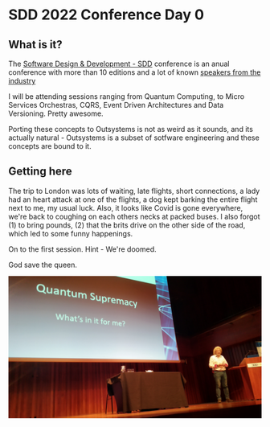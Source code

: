 # SDD 2022 Conference Day 0

## What is it?

The [Software Design & Development - SDD](https://sddconf.com) conference is an anual conference with more than 10 editions and a lot of known [speakers from the industry](https://sddconf.com/speakers/)

I will be attending sessions ranging from Quantum Computing, to Micro Services Orchestras, CQRS, Event Driven Architectures and Data Versioning. Pretty awesome.

Porting these concepts to Outsystems is not as weird as it sounds, and its actually natural - Outsystems is a subset of sotfware engineering and these concepts are bound to it.

## Getting here

The trip to London was lots of waiting, late flights, short connections, a lady had an heart attack at one of the flights, a dog kept barking the entire flight next to me, my usual luck. Also, it looks like Covid is gone everywhere, we're back to coughing on each others necks at packed buses. 
I also forgot (1) to bring pounds, (2) that the brits drive on the other side of the road, which led to some funny happenings.

On to the first session. Hint - We're doomed.

God save the queen.

![Quantum](../images/SDD/qs.jpg)